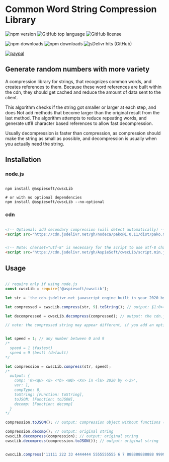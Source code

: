 # Common Word String Compression Library

![npm version](https://img.shields.io/npm/v/@aspiesoft/cwscLib)
![GitHub top language](https://img.shields.io/github/languages/top/aspiesoft/cwscLib)
![GitHub license](https://img.shields.io/github/license/aspiesoft/cwscLib)

![npm downloads](https://img.shields.io/npm/dw/@aspiesoft/cwscLib)
![npm downloads](https://img.shields.io/npm/dm/@aspiesoft/cwscLib)
![jsDelivr hits (GitHub)](https://img.shields.io/jsdelivr/gh/hm/aspiesoft/cwscLib)

[![paypal](https://img.shields.io/badge/buy%20me%20a%20coffee-paypal-blue)](https://buymeacoffee.aspiesoft.com/)

## Generate random numbers with more variety

A compression library for strings, that recognizes common words, and creates references to them.
Because these word references are built within the cdn, they should get cached and reduce the amount of data sent to the client.

This algorithm checks if the string got smaller or larger at each step, and does Not add methods that become larger than the original result from the last method.
The algorithm attempts to reduce repeating words, and generate utf8 character based references to allow fast decompression.

Usually decompression is faster than compression, as compression should make the string as small as possible, and decompression is usually when you actually need the string.

## Installation

### node.js

```shell script

npm install @aspiesoft/cwscLib

# or with no optional dependencies
npm install @aspiesoft/cwscLib --no-optional

```

### cdn

```html

<!-- Optional: add secondary compression (will detect automatically) -->
<script src="https://cdn.jsdelivr.net/gh/nodeca/pako@1.0.11/dist/pako.min.js" charset="utf-8"></script>


<!-- Note: charset="utf-8" is necessary for the script to use utf-8 character references properly -->
<script src="https://cdn.jsdelivr.net/gh/AspieSoft/cwscLib/script.min.js" charset="utf-8"></script>

```

## Usage

```JavaScript

// require only if using node.js
const cwscLib = require('@aspiesoft/cwscLib');

let str = 'the cdn.jsdelivr.net javascript engine built in year 2020 by aspiesoft';

let compressed = cwscLib.compress(str, 9).toString(); // output: §1:0><qU> <&> <*b> <NŒ> <Xx> in <l‰> 2020 by <-2>

let decompressed = cwscLib.decompress(compressed); // output: the cdn.jsdelivr.net javascript engine built in year 2020 by aspiesoft

// note: the compressed string may appear different, if you add an optional compression after this compression (depending on if it gets smaller)


let speed = 1; // any number between 0 and 9
/*
  speed = 1 (fastest)
  speed = 9 (best) (default)
*/

let compression = cwscLib.compress(str, speed);
/*
  output: {
    comp: '0><qU> <&> <*b> <NŒ> <Xx> in <l‰> 2020 by <-2>',
    ver: 1,
    compType: 0,
    toString: [Function: toString],
    toJSON: [Function: toJSON],
    decomp: [Function: decomp]
  }
*/

compression.toJSON(); // output: compression object without functions (useful for storing json)

compression.decomp(); // output: original string
cwscLib.decompress(compression); // output: original string
cwscLib.decompress(compression.toJSON()); // output: original string


cwscLib.compress('11111 222 33 4444444 5555555555 6 7 888888888888 999999999999').toString(); // output: §1:1>2:1 0:2 33 4:4 7:5 6 7 9:8 9:9

```
